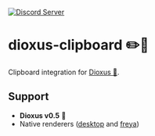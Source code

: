 [![Discord Server](https://img.shields.io/discord/899851952891002890.svg?logo=discord&style=flat-square)](https://discord.gg/sKJSVNSCDJ)

# dioxus-clipboard ✏️🦀

Clipboard integration for [Dioxus 🧬](https://dioxuslabs.com/).

## Support

- **Dioxus v0.5** 🧬
- Native renderers ([desktop](https://dioxuslabs.com/learn/0.5/getting_started/desktop) and [freya](https://github.com/marc2332/freya))